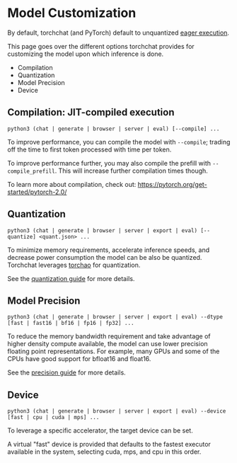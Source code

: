 # Model Customization

By default, torchchat (and PyTorch) default to unquantized [eager execution](https://pytorch.org/blog/optimizing-production-pytorch-performance-with-graph-transformations/).

This page goes over the different options torchchat provides for customizing the model upon which inference is done.
- Compilation
- Quantization
- Model Precision
- Device


## Compilation: JIT-compiled execution
```
python3 (chat | generate | browser | server | eval) [--compile] ...
```

To improve performance, you can compile the model with `--compile`;
trading off the time to first token processed with time per token.

To improve performance further, you may also compile the prefill with
`--compile_prefill`. This will increase further compilation times though.

To learn more about compilation, check out: https://pytorch.org/get-started/pytorch-2.0/


## Quantization

```
python3 (chat | generate | browser | server | export | eval) [--quantize] <quant.json> ...
```

To minimize memory requirements, accelerate inference speeds, and decrease power consumption the model can be also be quantized.
Torchchat leverages [torchao](https://github.com/pytorch/ao) for quantization.

See the [quantization guide](quantization.md) for more details.


## Model Precision

```
python3 (chat | generate | browser | server | export | eval) --dtype [fast | fast16 | bf16 | fp16 | fp32] ...
```

To reduce the memory bandwidth requirement and take advantage of higher density compute available, the model can use lower precision floating point representations.
For example, many GPUs and some of the CPUs have good support for bfloat16 and
float16.

See the [precision guide](quantization.md#model-precision-dtype-precision-setting) for more details.


## Device

```
python3 (chat | generate | browser | server | export | eval) --device [fast | cpu | cuda | mps] ...
```

To leverage a specific accelerator, the target device can be set.

A virtual "fast" device is provided that defaults to the fastest executor available
in the system, selecting cuda, mps, and cpu in this order.
